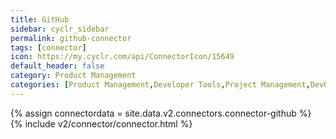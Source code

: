```yaml
---
title: GitHub
sidebar: cyclr_sidebar
permalink: github-connector
tags: [connector]
icon: https://my.cyclr.com/api/ConnectorIcon/15649
default_header: false
category: Product Management
categories: [Product Management,Developer Tools,Project Management,DevOps]
---
```

{% assign connectordata = site.data.v2.connectors.connector-github %}
{% include v2/connector/connector.html %}	